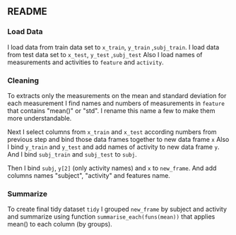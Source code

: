 ## README
### Load Data

I load data from train data set to `x_train`, `y_train` ,`subj_train`.
I load data from test data set to `x_test`, `y_test` ,`subj_test`
Also I load names of measurements and activities to `feature` and `activity`.

### Cleaning

To extracts only the measurements on the mean and standard deviation for each measurement  I find names and numbers of measurements in `feature` that contains "mean()" or "std".
I rename this name a few to make them more understandable.

Next I select columns from `x_train` and `x_test` according numbers from previous step  and bind those data frames together to new data frame `x`
Also I bind `y_train` and `y_test` and add names of activity to new data frame `y`.
And I bind `subj_train` and `subj_test` to `subj`.

Then I bind `subj`, `y[2]` (only activity names) and `x` to `new_frame`. And add columns names "subject", "activity" and features name.

### Summarize

To create final tidy dataset `tidy` I grouped `new_frame` by subject and activity and summarize using function `summarise_each(funs(mean))` that applies mean() to each column (by groups).
